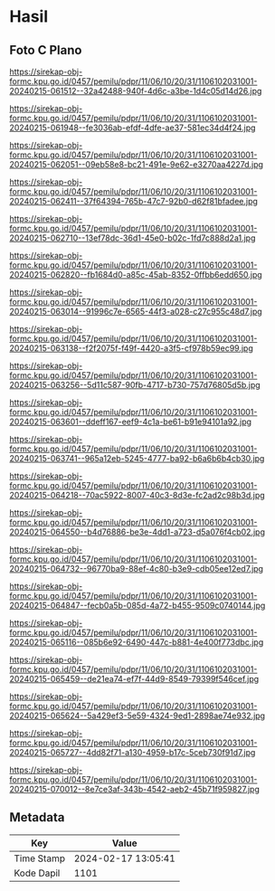 # Hasil

## Foto C Plano

https://sirekap-obj-formc.kpu.go.id/0457/pemilu/pdpr/11/06/10/20/31/1106102031001-20240215-061512--32a42488-940f-4d6c-a3be-1d4c05d14d26.jpg

https://sirekap-obj-formc.kpu.go.id/0457/pemilu/pdpr/11/06/10/20/31/1106102031001-20240215-061948--fe3036ab-efdf-4dfe-ae37-581ec34d4f24.jpg

https://sirekap-obj-formc.kpu.go.id/0457/pemilu/pdpr/11/06/10/20/31/1106102031001-20240215-062051--09eb58e8-bc21-491e-9e62-e3270aa4227d.jpg

https://sirekap-obj-formc.kpu.go.id/0457/pemilu/pdpr/11/06/10/20/31/1106102031001-20240215-062411--37f64394-765b-47c7-92b0-d62f81bfadee.jpg

https://sirekap-obj-formc.kpu.go.id/0457/pemilu/pdpr/11/06/10/20/31/1106102031001-20240215-062710--13ef78dc-36d1-45e0-b02c-1fd7c888d2a1.jpg

https://sirekap-obj-formc.kpu.go.id/0457/pemilu/pdpr/11/06/10/20/31/1106102031001-20240215-062820--fb1684d0-a85c-45ab-8352-0ffbb6edd650.jpg

https://sirekap-obj-formc.kpu.go.id/0457/pemilu/pdpr/11/06/10/20/31/1106102031001-20240215-063014--91996c7e-6565-44f3-a028-c27c955c48d7.jpg

https://sirekap-obj-formc.kpu.go.id/0457/pemilu/pdpr/11/06/10/20/31/1106102031001-20240215-063138--f2f2075f-f49f-4420-a3f5-cf978b59ec99.jpg

https://sirekap-obj-formc.kpu.go.id/0457/pemilu/pdpr/11/06/10/20/31/1106102031001-20240215-063256--5d11c587-90fb-4717-b730-757d76805d5b.jpg

https://sirekap-obj-formc.kpu.go.id/0457/pemilu/pdpr/11/06/10/20/31/1106102031001-20240215-063601--ddeff167-eef9-4c1a-be61-b91e94101a92.jpg

https://sirekap-obj-formc.kpu.go.id/0457/pemilu/pdpr/11/06/10/20/31/1106102031001-20240215-063741--965a12eb-5245-4777-ba92-b6a6b6b4cb30.jpg

https://sirekap-obj-formc.kpu.go.id/0457/pemilu/pdpr/11/06/10/20/31/1106102031001-20240215-064218--70ac5922-8007-40c3-8d3e-fc2ad2c98b3d.jpg

https://sirekap-obj-formc.kpu.go.id/0457/pemilu/pdpr/11/06/10/20/31/1106102031001-20240215-064550--b4d76886-be3e-4dd1-a723-d5a076f4cb02.jpg

https://sirekap-obj-formc.kpu.go.id/0457/pemilu/pdpr/11/06/10/20/31/1106102031001-20240215-064732--96770ba9-88ef-4c80-b3e9-cdb05ee12ed7.jpg

https://sirekap-obj-formc.kpu.go.id/0457/pemilu/pdpr/11/06/10/20/31/1106102031001-20240215-064847--fecb0a5b-085d-4a72-b455-9509c0740144.jpg

https://sirekap-obj-formc.kpu.go.id/0457/pemilu/pdpr/11/06/10/20/31/1106102031001-20240215-065116--085b6e92-6490-447c-b881-4e400f773dbc.jpg

https://sirekap-obj-formc.kpu.go.id/0457/pemilu/pdpr/11/06/10/20/31/1106102031001-20240215-065459--de21ea74-ef7f-44d9-8549-79399f546cef.jpg

https://sirekap-obj-formc.kpu.go.id/0457/pemilu/pdpr/11/06/10/20/31/1106102031001-20240215-065624--5a429ef3-5e59-4324-9ed1-2898ae74e932.jpg

https://sirekap-obj-formc.kpu.go.id/0457/pemilu/pdpr/11/06/10/20/31/1106102031001-20240215-065727--4dd82f71-a130-4959-b17c-5ceb730f91d7.jpg

https://sirekap-obj-formc.kpu.go.id/0457/pemilu/pdpr/11/06/10/20/31/1106102031001-20240215-070012--8e7ce3af-343b-4542-aeb2-45b71f959827.jpg


## Metadata

| Key        | Value               |
| ---------- | ------------------- |
| Time Stamp | 2024-02-17 13:05:41 |
| Kode Dapil | 1101                |



